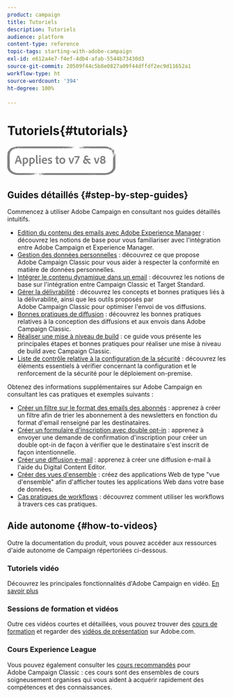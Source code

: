 ```yaml
---
product: campaign
title: Tutoriels
description: Tutoriels
audience: platform
content-type: reference
topic-tags: starting-with-adobe-campaign
exl-id: e612a4e7-f4ef-4db4-afab-5544b73430d3
source-git-commit: 20509f44c5b8e0827a09f44dffdf2ec9d11652a1
workflow-type: ht
source-wordcount: '394'
ht-degree: 100%

---
```


# Tutoriels{#tutorials}

![](../../assets/common.svg)

## Guides détaillés {#step-by-step-guides}

Commencez à utiliser Adobe Campaign en consultant nos guides détaillés intuitifs.

* [Edition du contenu des emails avec Adobe Experience Manager](https://helpx.adobe.com/fr/campaign/kb/acc-aem.html) : découvrez les notions de base pour vous familiariser avec l&#39;intégration entre Adobe Campaign et Experience Manager.
* [Gestion des données personnelles](https://helpx.adobe.com/fr/campaign/kb/acc-privacy.html) : découvrez ce que propose Adobe Campaign Classic pour vous aider à respecter la conformité en matière de données personnelles.
* [Intégrer le contenu dynamique dans un email](https://experienceleague.adobe.com/docs/campaign-classic/using/integrating-with-adobe-experience-cloud/adobe-target/inserting-a-dynamic-image.html?lang=fr) : découvrez les notions de base sur l&#39;intégration entre Campaign Classic et Target Standard.
* [Gérer la délivrabilité](../../delivery/using/about-deliverability.md) : découvrez les concepts et bonnes pratiques liés à la délivrabilité, ainsi que les outils proposés par Adobe Campaign Classic pour optimiser l&#39;envoi de vos diffusions.
* [Bonnes pratiques de diffusion](../../delivery/using/delivery-best-practices.md) : découvrez les bonnes pratiques relatives à la conception des diffusions et aux envois dans Adobe Campaign Classic.
* [Réaliser une mise à niveau de build](https://helpx.adobe.com/fr/campaign/kb/acc-build-upgrade.html) : ce guide vous présente les principales étapes et bonnes pratiques pour réaliser une mise à niveau de build avec Campaign Classic.
* [Liste de contrôle relative à la configuration de la sécurité](https://helpx.adobe.com/fr/campaign/kb/acc-security.html) : découvrez les éléments essentiels à vérifier concernant la configuration et le renforcement de la sécurité pour le déploiement on-premise.

Obtenez des informations supplémentaires sur Adobe Campaign en consultant les cas pratiques et exemples suivants :

* [Créer un filtre sur le format des emails des abonnés](../../platform/using/use-case.md#creating-a-filter-on-the-email-format-of-subscribers) : apprenez à créer un filtre afin de trier les abonnement à des newsletters en fonction du format d&#39;email renseigné par les destinataires.
* [Créer un formulaire d&#39;inscription avec double opt-in](../../web/using/use-cases--web-forms.md#create-a-subscription--form-with-double-opt-in) : apprenez à envoyer une demande de confirmation d&#39;inscription pour créer un double opt-in de façon à vérifier que le destinataire s&#39;est inscrit de façon intentionnelle.
* [Créer une diffusion e-mail](../../web/using/use-case--creating-an-email-delivery.md) : apprenez à créer une diffusion e-mail à l&#39;aide du Digital Content Editor.
* [Créer des vues d&#39;ensemble](../../web/using/use-cases--creating-overviews.md) : créez des applications Web de type &quot;vue d&#39;ensemble&quot; afin d&#39;afficher toutes les applications Web dans votre base de données.
* [Cas pratiques de workflows](../../workflow/using/about-workflow-use-cases.md) : découvrez comment utiliser les workflows à travers ces cas pratiques.

## Aide autonome {#how-to-videos}

Outre la documentation du produit, vous pouvez accéder aux ressources d&#39;aide autonome de Campaign répertoriées ci-dessous.

### Tutoriels vidéo

Découvrez les principales fonctionnalités d&#39;Adobe Campaign en vidéo. [En savoir plus](https://experienceleague.adobe.com/docs/campaign-classic-learn/tutorials/overview.html?lang=fr)

### Sessions de formation et vidéos

Outre ces vidéos courtes et détaillées, vous pouvez trouver des [cours de formation](https://learning.adobe.com/catalog.html) et regarder des [vidéos de présentation](https://www.adobe.com/training/video.html) sur Adobe.com.

### Cours Experience League

Vous pouvez également consulter les [cours recommandés](https://experienceleague.adobe.com/?lang=fr#dashboard/learning) pour Adobe Campaign Classic : ces cours sont des ensembles de cours soigneusement organises qui vous aident à acquérir rapidement des compétences et des connaissances.
